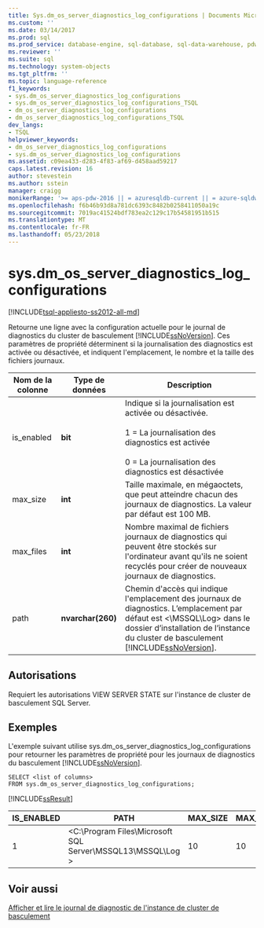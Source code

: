 ```yaml
---
title: Sys.dm_os_server_diagnostics_log_configurations | Documents Microsoft
ms.custom: ''
ms.date: 03/14/2017
ms.prod: sql
ms.prod_service: database-engine, sql-database, sql-data-warehouse, pdw
ms.reviewer: ''
ms.suite: sql
ms.technology: system-objects
ms.tgt_pltfrm: ''
ms.topic: language-reference
f1_keywords:
- sys.dm_os_server_diagnostics_log_configurations
- sys.dm_os_server_diagnostics_log_configurations_TSQL
- dm_os_server_diagnostics_log_configurations
- dm_os_server_diagnostics_log_configurations_TSQL
dev_langs:
- TSQL
helpviewer_keywords:
- dm_os_server_diagnostics_log_configurations
- sys.dm_os_server_diagnostics_log_configurations
ms.assetid: c09ea433-d283-4f83-af69-d458aad59217
caps.latest.revision: 16
author: stevestein
ms.author: sstein
manager: craigg
monikerRange: '>= aps-pdw-2016 || = azuresqldb-current || = azure-sqldw-latest || >= sql-server-2016 || = sqlallproducts-allversions'
ms.openlocfilehash: f6b46b93d8a781dc6393c8482b0258411050a19c
ms.sourcegitcommit: 7019ac41524bdf783ea2c129c17b54581951b515
ms.translationtype: MT
ms.contentlocale: fr-FR
ms.lasthandoff: 05/23/2018
---
```

# <a name="sysdmosserverdiagnosticslogconfigurations"></a>sys.dm_os_server_diagnostics_log_configurations
[!INCLUDE[tsql-appliesto-ss2012-all-md](../../includes/tsql-appliesto-ss2012-all-md.md)]

  Retourne une ligne avec la configuration actuelle pour le journal de diagnostics du cluster de basculement [!INCLUDE[ssNoVersion](../../includes/ssnoversion-md.md)]. Ces paramètres de propriété déterminent si la journalisation des diagnostics est activée ou désactivée, et indiquent l'emplacement, le nombre et la taille des fichiers journaux.  
  
|Nom de la colonne|Type de données| Description|  
|-----------------|---------------|-----------------|  
|is_enabled|**bit**|Indique si la journalisation est activée ou désactivée.<br /><br /> 1 = La journalisation des diagnostics est activée<br /><br /> 0 = La journalisation des diagnostics est désactivée|  
|max_size|**int**|Taille maximale, en mégaoctets, que peut atteindre chacun des journaux de diagnostics. La valeur par défaut est 100 MB.|  
|max_files|**int**|Nombre maximal de fichiers journaux de diagnostics qui peuvent être stockés sur l'ordinateur avant qu'ils ne soient recyclés pour créer de nouveaux journaux de diagnostics.|  
|path|**nvarchar(260)**|Chemin d'accès qui indique l'emplacement des journaux de diagnostics. L’emplacement par défaut est \<\MSSQL\Log> dans le dossier d’installation de l’instance du cluster de basculement [!INCLUDE[ssNoVersion](../../includes/ssnoversion-md.md)].|  
  
## <a name="permissions"></a>Autorisations  
 Requiert les autorisations VIEW SERVER STATE sur l'instance de cluster de basculement SQL Server.  
  
## <a name="examples"></a>Exemples  
 L'exemple suivant utilise sys.dm_os_server_diagnostics_log_configurations pour retourner les paramètres de propriété pour les journaux de diagnostics du basculement [!INCLUDE[ssNoVersion](../../includes/ssnoversion-md.md)].  
  
```  
SELECT <list of columns>  
FROM sys.dm_os_server_diagnostics_log_configurations;  
```  
  
 [!INCLUDE[ssResult](../../includes/ssresult-md.md)]  
  
|IS_ENABLED|PATH|MAX_SIZE|MAX_FILES|  
|-----------------|----------|---------------|----------------|  
|1|\<C:\Program Files\Microsoft SQL Server\MSSQL13\MSSQL\Log >|10|10|  
  
## <a name="see-also"></a>Voir aussi  
 [Afficher et lire le journal de diagnostic de l'instance de cluster de basculement](../../sql-server/failover-clusters/windows/view-and-read-failover-cluster-instance-diagnostics-log.md)  
  
  
